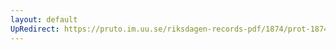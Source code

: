 ```yaml
---
layout: default
UpRedirect: https://pruto.im.uu.se/riksdagen-records-pdf/1874/prot-1874--fk--514/prot-1874--fk--514_004.pdf
---
```

